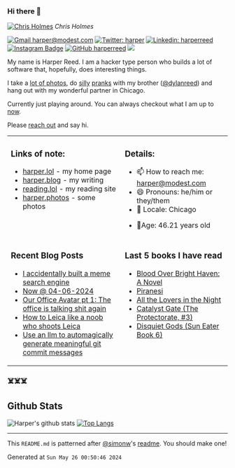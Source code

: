 ### Hi there 👋

<!-- photos starts -->
[![Chris Holmes](https://harper.photos/photos/L2081798.jpeg/L2081798_hu2bf5690bb8ce45936ddb05c933c6bb50_4106497_1200x0_resize_q75_box.jpeg)](https://harper.photos/photos/L2081798.jpeg/) 
 *Chris Holmes*
<!-- photos ends -->


<!-- social starts -->
[![Gmail harper@modest.com](https://img.shields.io/badge/-harper@modest.com-c14438?style=flat&logo=Gmail&logoColor=white&link=mailto:harper@modest.com)](mailto:harper@modest.com)
[![Twitter: harper](https://img.shields.io/twitter/follow/harper?style=social)](https://twitter.com/harper)
[![Linkedin: harperreed](https://img.shields.io/badge/-harperreed-blue?style=flat&logo=Linkedin&logoColor=white&link=https://www.linkedin.com/in/harperreed/)](https://www.linkedin.com/in/harperreed/)
[![Instagram Badge](https://img.shields.io/badge/-@harperreed-purple?style=flat&logo=instagram&logoColor=white&link=https://instagram.com/harperreed/)](https://instagram.com/harperreed)
[![GitHub harperreed](https://img.shields.io/github/followers/harperreed?label=follow&style=social)](https://github.com/harperreed)
[![](https://img.shields.io/github/stars/harperreed?style=social)](https://github.com/harperreed)
<!-- social ends -->

<!-- bio starts -->
My name is Harper Reed. I am a hacker type person who builds a lot of software that, hopefully, does interesting things. 

I take a [lot of photos](https://harper.photos), do [silly](http://www.zebraprank.com/) [pranks](https://www.boyhoodhome.com/) with my brother ([@dylanreed](http://twitter.com/dylanreed)) and hang out with my wonderful partner in Chicago. 

Currently just playing around. You can always checkout what I am up to [now](https://harperreed.com/now/).

Please [reach out](mailto:harper@modest.com) and say hi. 

<!-- bio ends -->



<table><tr><td valign="top">

### Links of note: 

<!-- links starts -->
- [harper.lol](http://harper.lol) - my home page
- [harper.blog](http://harper.blog) - my writing
- [reading.lol](http://reading.lol) - my reading site
- [harper.photos](http://harper.photos) - some photos



<!-- links ends -->

</td><td valign="top">

### Details: 

<!-- details starts -->
- 📫 How to reach me: [harper@modest.com](mailto:harper@modest.com)
- 😄 Pronouns: he/him or they/them
- 📍 Locale: Chicago
<!-- age starts -->
- 👨Age: 46.21 years old
<!-- age ends -->
<!-- details ends -->

</td></tr><tr><td valign="top">

### Recent Blog Posts

<!-- blog starts -->
* [I accidentally built a meme search engine](https://harper.blog/2024/04/12/i-accidentally-built-a-meme-search-engine/)
* [Now @ 04-06-2024](https://harper.blog/now/2024-04-06/)
* [Our Office Avatar pt 1: The office is talking shit again](https://harper.blog/2024/03/26/our-office-avatar-pt-1-the-office-is-talking-shit-again/)
* [How to Leica like a noob who shoots Leica](https://harper.blog/2024/03/18/how-to-leica-like-a-noob-who-shoots-leica/)
* [Use an llm to automagically generate meaningful git commit messages](https://harper.blog/2024/03/11/use-an-llm-to-automagically-generate-meaningful-git-commit-messages/)
<!-- blog ends -->

</td><td valign="top">


### Last 5 books I have read

<!-- books starts -->
* [Blood Over Bright Haven: A Novel](https://reading.lol/books/blood-over-bright-haven-a-novel/)
* [Piranesi](https://reading.lol/books/piranesi/)
* [All the Lovers in the Night](https://reading.lol/books/all-the-lovers-in-the-night/)
* [Catalyst Gate (The Protectorate, #3)](https://reading.lol/books/catalyst-gate-the-protectorate-3/)
* [Disquiet Gods (Sun Eater Book 6)](https://reading.lol/books/disquiet-gods-sun-eater-book-6/)
<!-- books ends -->

</td></tr></table>



### ☠️☠️☠️

## Github Stats


<!-- github_stats starts -->
![Harper's github stats](https://github-readme-stats.vercel.app/api?username=harperreed&show_icons=&private_count=true)
[![Top Langs](https://github-readme-stats.vercel.app/api/top-langs/?username=harperreed&layout=compact)]()

<!-- github_stats ends -->

-----

This `README.md` is patterned after [@simonw](https://twitter.com/simonw)'s [readme](https://simonwillison.net/2020/Jul/10/self-updating-profile-readme/). You should make one!
<!-- date starts -->
Generated at `Sun May 26 00:50:46 2024`
<!-- date ends -->

